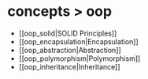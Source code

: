 # concepts > oop

- [[oop_solid|SOLID Principles]]
- [[oop_encapsulation|Encapsulation]]
- [[oop_abstraction|Abstraction]]
- [[oop_polymorphism|Polymorphism]]
- [[oop_inheritance|Inheritance]]